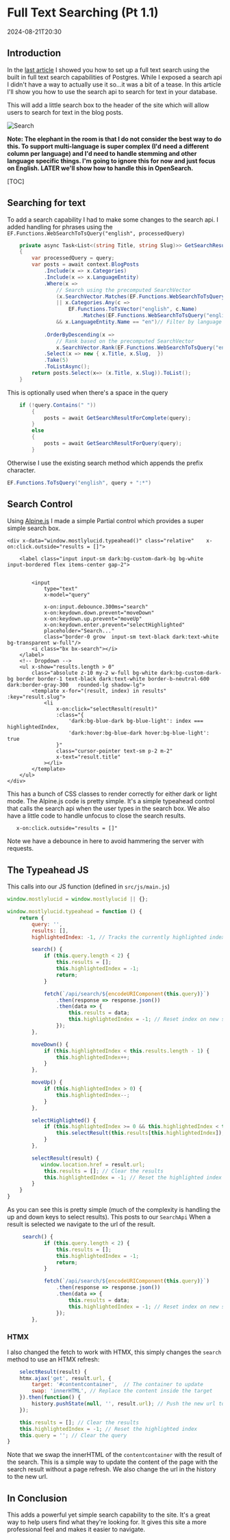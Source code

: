 ﻿# Full Text Searching (Pt 1.1)

<!--category-- Postgres, Alpine -->
<datetime class="hidden">2024-08-21T20:30</datetime>
## Introduction
In the [last article](/blog/textsearchingpt1) I showed you how to set up a full text search using the built in full text search capabilities of Postgres. While I exposed a search api I didn't have a way to actually use it so...it was a bit of a tease. In this article I'll show you how to use the search api to search for text in your database.

This will add a little search box to the header of the site which will allow users to search for text in the blog posts.

![Search](searchbox.png?format=webp&quality=25)

**Note: The elephant in the room is that I do not consider the best way to do this. To support multi-language is super complex (I'd need a different column per language) and I'd need to handle stemming and other language specific things. I'm going to ignore this for now and just focus on English. LATER we'll show how to handle this in OpenSearch.** 

[TOC]

## Searching for text
To add a search capability I had to make some changes to the search api. I added handling for phrases using the `EF.Functions.WebSearchToTsQuery("english", processedQuery)`

```csharp
    private async Task<List<(string Title, string Slug)>> GetSearchResultForQuery(string query)
    {
        var processedQuery = query;
        var posts = await context.BlogPosts
            .Include(x => x.Categories)
            .Include(x => x.LanguageEntity)
            .Where(x =>
                // Search using the precomputed SearchVector
                (x.SearchVector.Matches(EF.Functions.WebSearchToTsQuery("english", processedQuery)) // Use precomputed SearchVector for title and content
                || x.Categories.Any(c =>
                    EF.Functions.ToTsVector("english", c.Name)
                        .Matches(EF.Functions.WebSearchToTsQuery("english", processedQuery)))) // Search in categories
                && x.LanguageEntity.Name == "en")// Filter by language
            
            .OrderByDescending(x =>
                // Rank based on the precomputed SearchVector
                x.SearchVector.Rank(EF.Functions.WebSearchToTsQuery("english", processedQuery))) // Use precomputed SearchVector for ranking
            .Select(x => new { x.Title, x.Slug,  })
            .Take(5)
            .ToListAsync();
        return posts.Select(x=> (x.Title, x.Slug)).ToList();
    }
```

This is optionally used when there's a space in the query
```csharp
    if (!query.Contains(" "))
        {
            posts = await GetSearchResultForComplete(query);
        }
        else
        {
            posts = await GetSearchResultForQuery(query);
        }
```
Otherwise I use the existing search method which appends the prefix character.
```csharp
EF.Functions.ToTsQuery("english", query + ":*")

```
## Search Control
Using [Alpine.js](https://alpinejs.dev/) I made a simple Partial control which provides a super simple search box. 

```razor
<div x-data="window.mostlylucid.typeahead()" class="relative"    x-on:click.outside="results = []">

    <label class="input input-sm dark:bg-custom-dark-bg bg-white input-bordered flex items-center gap-2">
       
        
        <input
            type="text"
            x-model="query"

            x-on:input.debounce.300ms="search"
            x-on:keydown.down.prevent="moveDown"
            x-on:keydown.up.prevent="moveUp"
            x-on:keydown.enter.prevent="selectHighlighted"
            placeholder="Search..."
            class="border-0 grow  input-sm text-black dark:text-white bg-transparent w-full"/>
        <i class="bx bx-search"></i>
    </label>
    <!-- Dropdown -->
    <ul x-show="results.length > 0"
        class="absolute z-10 my-2 w-full bg-white dark:bg-custom-dark-bg border border-1 text-black dark:text-white border-b-neutral-600 dark:border-gray-300   rounded-lg shadow-lg">
        <template x-for="(result, index) in results" :key="result.slug">
            <li
                x-on:click="selectResult(result)"
                :class="{
                    'dark:bg-blue-dark bg-blue-light': index === highlightedIndex,
                    'dark:hover:bg-blue-dark hover:bg-blue-light': true
                }"
                class="cursor-pointer text-sm p-2 m-2"
                x-text="result.title"
            ></li>
        </template>
    </ul>
</div>
```
This has a bunch of CSS classes to render correctly for either dark or light mode. The Alpine.js code is pretty simple. It's a simple typeahead control that calls the search api when the user types in the search box.
We also have a little code to handle unfocus to close the search results. 
```html
   x-on:click.outside="results = []"
```

Note we have a debounce in here to avoid hammering the server with requests.

## The Typeahead JS
This calls into our JS function (defined in `src/js/main.js`)

```javascript
window.mostlylucid = window.mostlylucid || {};

window.mostlylucid.typeahead = function () {
    return {
        query: '',
        results: [],
        highlightedIndex: -1, // Tracks the currently highlighted index

        search() {
            if (this.query.length < 2) {
                this.results = [];
                this.highlightedIndex = -1;
                return;
            }

            fetch(`/api/search/${encodeURIComponent(this.query)}`)
                .then(response => response.json())
                .then(data => {
                    this.results = data;
                    this.highlightedIndex = -1; // Reset index on new search
                });
        },

        moveDown() {
            if (this.highlightedIndex < this.results.length - 1) {
                this.highlightedIndex++;
            }
        },

        moveUp() {
            if (this.highlightedIndex > 0) {
                this.highlightedIndex--;
            }
        },

        selectHighlighted() {
            if (this.highlightedIndex >= 0 && this.highlightedIndex < this.results.length) {
                this.selectResult(this.results[this.highlightedIndex]);
            }
        },

        selectResult(result) {
           window.location.href = result.url;
            this.results = []; // Clear the results
            this.highlightedIndex = -1; // Reset the highlighted index
        }
    }
}
```

As you can see this is pretty simple (much of the complexity is handling the up and down keys to select results).
This posts to our `SearchApi`
When a result is selected we navigate to the url of the result.

```javascript
     search() {
            if (this.query.length < 2) {
                this.results = [];
                this.highlightedIndex = -1;
                return;
            }

            fetch(`/api/search/${encodeURIComponent(this.query)}`)
                .then(response => response.json())
                .then(data => {
                    this.results = data;
                    this.highlightedIndex = -1; // Reset index on new search
                });
        },
```
### HTMX
I also changed the fetch to work with HTMX, this simply changes the `search` method to use an HTMX refresh:
```javascript
    selectResult(result) {
    htmx.ajax('get', result.url, {
        target: '#contentcontainer',  // The container to update
        swap: 'innerHTML', // Replace the content inside the target
    }).then(function() {
        history.pushState(null, '', result.url); // Push the new url to the history
    });

    this.results = []; // Clear the results
    this.highlightedIndex = -1; // Reset the highlighted index
    this.query = ''; // Clear the query
}
```
Note that we swap the innerHTML of the `contentcontainer` with the result of the search. This is a simple way to update the content of the page with the search result without a page refresh.
We also change the url in the history to the new url.

## In Conclusion
This adds a powerful yet simple search capability to the site. It's a great way to help users find what they're looking for. 
It gives this site a more professional feel and makes it easier to navigate.